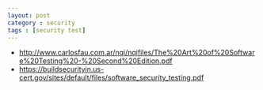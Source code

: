 ```yaml
---
layout: post
category : security
tags : [security test]
---
```


* http://www.carlosfau.com.ar/nqi/nqifiles/The%20Art%20of%20Software%20Testing%20-%20Second%20Edition.pdf
* https://buildsecurityin.us-cert.gov/sites/default/files/software_security_testing.pdf
